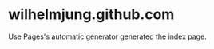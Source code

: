 wilhelmjung.github.com
======================

Use Pages's automatic generator generated the index page.
